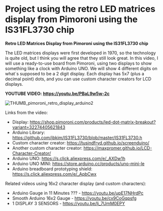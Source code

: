 # Project using the retro LED matrices display from Pimoroni using the IS31FL3730 chip
**Retro LED Matrices Display from Pimoroni using the IS31FL3730 chip**

The LED matrices displays were first developed in 1970, so the technology is quite old, but I think you will agree that they still look great. In this video, I will use a ready-to-use board from Pimoroni, using two displays to show something like a clock with Arduino UNO. We will show 4 different digits on what´s supposed to be a 2 digit display. Each display has 5x7 (plus a decimal point) dots, and you can use custom character creators for LCD displays.

**YOUTUBE VIDEO: https://youtu.be/PBaL9w5w-2c**

![THUMB_pimoroni_retro_display_arduino2](https://user-images.githubusercontent.com/117754156/209103812-3c30991b-4a9f-4d23-89fa-9971ff39334f.jpg)

Links from the video:
- Display: https://shop.pimoroni.com/products/led-dot-matrix-breakout?variant=32274405621843
- Arduino Library: https://github.com/jbkim/IS31FL3730/blob/master/IS31FL3730.h
- Custom character creator: https://tusindfryd.github.io/screenduino/
- Another custom character creator: https://maxpromer.github.io/LCD-Character-Creator/
- Arduino UNO: https://s.click.aliexpress.com/e/_AXDw1h
- Arduino UNO MINI: https://store.arduino.cc/products/uno-mini-le
- Arduino breadboard prototyping shield: https://s.click.aliexpress.com/e/_ApbCwx

Related videos using 16x2 character display (and custom characters):
- Arduino Gauge in 11 Minutes ??? - https://youtu.be/upE17NHrdPc
- Smooth Arduino 16x2 Gauge - https://youtu.be/cx9CoGqpsfg
- 1 DISPLAY 3 SENSORS - https://youtu.be/lj_7UmM0EPY
